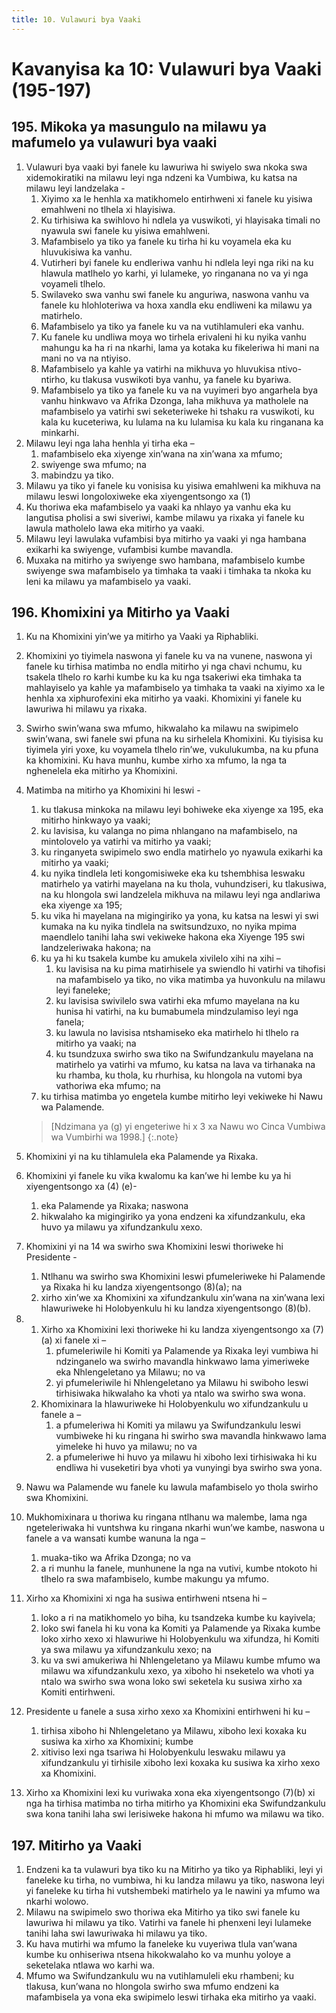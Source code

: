 ```yaml
---
title: 10. Vulawuri bya Vaaki
---
```


# Kavanyisa ka 10: Vulawuri bya Vaaki (195-197)

## 195. Mikoka ya masungulo na milawu ya mafumelo ya vulawuri bya vaaki

1.	Vulawuri bya vaaki byi fanele ku lawuriwa hi swiyelo swa nkoka swa xidemokiratiki na milawu leyi nga ndzeni ka Vumbiwa, ku katsa na milawu leyi landzelaka -
	1.	Xiyimo xa le henhla xa matikhomelo entirhweni xi fanele ku yisiwa emahlweni no tlhela xi hlayisiwa.
	1.	Ku tirhisiwa ka swihlovo hi ndlela ya vuswikoti, yi hlayisaka timali no nyawula swi fanele ku yisiwa emahlweni.
	1.	Mafambiselo ya tiko ya fanele ku tirha hi ku voyamela eka ku hluvukisiwa ka vanhu.
	1.	Vutirheri byi fanele ku endleriwa vanhu hi ndlela leyi nga riki na ku hlawula matlhelo yo karhi, yi lulameke, yo ringanana no va yi nga voyameli tlhelo.
	1.	Swilaveko swa vanhu swi fanele ku anguriwa, naswona vanhu va fanele ku hlohloteriwa va hoxa xandla eku endliweni ka milawu ya matirhelo.
	1.	Mafambiselo ya tiko ya fanele ku va na vutihlamuleri eka vanhu.
	1.	Ku fanele ku undliwa moya wo tirhela erivaleni hi ku nyika vanhu mahungu ka ha ri na nkarhi, lama ya kotaka ku fikeleriwa hi mani na mani no va na ntiyiso.
	1.	Mafambiselo ya kahle ya vatirhi na mikhuva yo hluvukisa ntivo-ntirho, ku tlakusa vuswikoti bya vanhu, ya fanele ku byariwa.
	1.	Mafambiselo ya tiko ya fanele ku va na vuyimeri byo angarhela bya vanhu hinkwavo va Afrika Dzonga, laha mikhuva ya matholele na mafambiselo ya vatirhi swi seketeriweke hi tshaku ra vuswikoti, ku kala ku kuceteriwa, ku lulama na ku lulamisa ku kala ku ringanana ka minkarhi.
2.	Milawu leyi nga laha henhla yi tirha eka –
	1.	mafambiselo eka xiyenge xin’wana na xin’wana xa mfumo;
	1.	swiyenge swa mfumo; na
	1.	mabindzu ya tiko.
3.	Milawu ya tiko yi fanele ku vonisisa ku yisiwa emahlweni ka mikhuva na milawu leswi longoloxiweke eka xiyengentsongo xa (1)
4.	Ku thoriwa eka mafambiselo ya vaaki ka nhlayo ya vanhu eka ku langutisa pholisi a swi siveriwi, kambe milawu ya rixaka yi fanele ku lawula matholelo lawa eka mitirho ya vaaki.
5.	Milawu leyi lawulaka vufambisi bya mitirho ya vaaki yi nga hambana exikarhi ka swiyenge, vufambisi kumbe mavandla.
6.	Muxaka na mitirho ya swiyenge swo hambana, mafambiselo kumbe swiyenge swa mafambiselo ya timhaka ta vaaki i timhaka ta nkoka ku leni ka milawu ya mafambiselo ya vaaki.

## 196. Khomixini ya Mitirho ya Vaaki

1.	Ku na Khomixini yin’we ya mitirho ya Vaaki ya Riphabliki.
2.	Khomixini yo tiyimela naswona yi fanele ku va na vunene, naswona yi fanele ku tirhisa matimba no endla mitirho yi nga chavi nchumu, ku tsakela tlhelo ro karhi kumbe ku ka ku nga tsakeriwi eka timhaka ta mahlayiselo ya kahle ya mafambiselo ya timhaka ta vaaki na xiyimo xa le henhla xa xiphurofexini eka mitirho ya vaaki. Khomixini yi fanele ku lawuriwa hi milawu ya rixaka.
3.	Swirho swin’wana swa mfumo, hikwalaho ka milawu na swipimelo swin’wana, swi fanele swi pfuna na ku sirhelela Khomixini. Ku tiyisisa ku tiyimela yiri yoxe, ku voyamela tlhelo rin’we, vukulukumba, na ku pfuna ka khomixini. Ku hava munhu, kumbe xirho xa mfumo, la nga ta nghenelela eka mitirho ya Khomixini.
4.	Matimba na mitirho ya Khomixini hi leswi -
	1.	ku tlakusa minkoka na milawu leyi bohiweke eka xiyenge xa 195, eka mitirho hinkwayo ya vaaki;
	1.	ku lavisisa, ku valanga no pima nhlangano na mafambiselo, na mintolovelo ya vatirhi va mitirho ya vaaki;
	1.	ku ringanyeta swipimelo swo endla matirhelo yo nyawula exikarhi ka mitirho ya vaaki;
	1.	ku nyika tindlela leti kongomisiweke eka ku tshembhisa leswaku matirhelo ya vatirhi mayelana na ku thola, vuhundziseri, ku tlakusiwa, na ku hlongola swi landzelela mikhuva na milawu leyi nga andlariwa eka xiyenge xa 195;
	1.	ku vika hi mayelana na migingiriko ya yona, ku katsa na leswi yi swi kumaka na ku nyika tindlela na switsundzuxo, no nyika mpima maendlelo tanihi laha swi vekiweke hakona eka Xiyenge 195 swi landzeleriwaka hakona; na
	1.	ku ya hi ku tsakela kumbe ku amukela xivilelo xihi na xihi –
		1.	ku lavisisa na ku pima matirhisele ya swiendlo hi vatirhi va tihofisi na mafambiselo ya tiko, no vika matimba ya huvonkulu na milawu leyi faneleke;
		1.	ku lavisisa swivilelo swa vatirhi eka mfumo mayelana na ku hunisa hi vatirhi, na ku bumabumela mindzulamiso leyi nga fanela;
		1.	ku lawula no lavisisa ntshamiseko eka matirhelo hi tlhelo ra mitirho ya vaaki; na
		1.	ku tsundzuxa swirho swa tiko na Swifundzankulu mayelana na matirhelo ya vatirhi va mfumo, ku katsa na lava va tirhanaka na ku rhamba, ku thola, ku rhurhisa, ku hlongola na vutomi bya vathoriwa eka mfumo; na
	1.	ku tirhisa matimba yo engetela kumbe mitirho leyi vekiweke hi Nawu wa Palamende.

	> [Ndzimana ya (g) yi engeteriwe hi x 3 xa Nawu wo Cinca Vumbiwa wa Vumbirhi wa 1998.]
	{:.note}

5.	Khomixini yi na ku tihlamulela eka Palamende ya Rixaka.
6.	Khomixini yi fanele ku vika kwalomu ka kan’we hi lembe ku ya hi xiyengentsongo xa (4) (e)-
	1.	eka Palamende ya Rixaka; naswona
	1.	hikwalaho ka migingiriko ya yona endzeni ka xifundzankulu, eka huvo ya milawu ya xifundzankulu xexo.
7.	Khomixini yi na 14 wa swirho swa Khomixini leswi thoriweke hi Presidente -
	1.	Ntlhanu wa swirho swa Khomixini leswi pfumeleriweke hi Palamende ya Rixaka hi ku landza xiyengentsongo (8)(a); na
	1.	xirho xin’we xa Khomixini xa xifundzankulu xin’wana na xin’wana lexi hlawuriweke hi Holobyenkulu hi ku landza xiyengentsongo (8)(b).
8.	
	1.	Xirho xa Khomixini lexi thoriweke hi ku landza xiyengentsongo xa (7)(a) xi fanele xi –
		1.	pfumeleriwile hi Komiti ya Palamende ya Rixaka leyi vumbiwa hi ndzinganelo wa swirho mavandla hinkwawo lama yimeriweke eka Nhlengeletano ya Milawu; no va
		1.	yi pfumeleriwile hi Nhlengeletano ya Milawu hi swiboho leswi tirhisiwaka hikwalaho ka vhoti ya ntalo wa swirho swa wona.
	1.	Khomixinara la hlawuriweke hi Holobyenkulu wo xifundzankulu u fanele a –
		1.	a pfumeleriwa hi Komiti ya milawu ya Swifundzankulu leswi vumbiweke hi ku ringana hi swirho swa mavandla hinkwawo lama yimeleke hi huvo ya milawu; no va
		1.	a pfumeleriwe hi huvo ya milawu hi xiboho lexi tirhisiwaka hi ku endliwa hi vuseketiri bya vhoti ya vunyingi bya swirho swa yona.
9.	Nawu wa Palamende wu fanele ku lawula mafambiselo yo thola swirho swa Khomixini.
10.	Mukhomixinara u thoriwa ku ringana ntlhanu wa malembe, lama nga ngeteleriwaka hi vuntshwa ku ringana nkarhi wun’we kambe, naswona u fanele a va wansati kumbe wanuna la nga –
	1.	muaka-tiko wa Afrika Dzonga; no va
	1.	a ri munhu la fanele, munhunene la nga na vutivi, kumbe ntokoto hi tlhelo ra swa mafambiselo, kumbe makungu ya mfumo.
11.	Xirho xa Khomixini xi nga ha susiwa entirhweni ntsena hi –
	1.	loko a ri na matikhomelo yo biha, ku tsandzeka kumbe ku kayivela;
	1.	loko swi fanela hi ku vona ka Komiti ya Palamende ya Rixaka kumbe loko xirho xexo xi hlawuriwe hi Holobyenkulu wa xifundza, hi Komiti ya swa milawu ya xifundzankulu xexo; na
	1.	ku va swi amukeriwa hi Nhlengeletano ya Milawu kumbe mfumo wa milawu wa xifundzankulu xexo, ya xiboho hi nseketelo wa vhoti ya ntalo wa swirho swa wona loko swi seketela ku susiwa xirho xa Komiti entirhweni.
12.	Presidente u fanele a susa xirho xexo xa Khomixini entirhweni hi ku    –
	1.	tirhisa xiboho hi Nhlengeletano ya Milawu, xiboho lexi koxaka ku susiwa ka xirho xa Khomixini; kumbe
	1.	xitiviso lexi nga tsariwa hi Holobyenkulu leswaku milawu ya xifundzankulu yi tirhisile xiboho lexi koxaka ku susiwa ka xirho xexo xa Khomixini.
13.	Xirho xa Khomixini lexi ku vuriwaka xona eka xiyengentsongo (7)(b)    xi nga ha tirhisa matimba no tirha mitirho ya Khomixini eka Swifundzankulu swa kona tanihi laha swi lerisiweke hakona hi mfumo wa milawu wa tiko.

## 197. Mitirho ya Vaaki

1.	Endzeni ka ta vulawuri bya tiko ku na Mitirho ya tiko ya Riphabliki, leyi yi faneleke ku tirha, no vumbiwa, hi ku landza milawu ya tiko, naswona leyi yi faneleke ku tirha hi vutshembeki matirhelo ya le nawini ya mfumo wa nkarhi wolowo.
2.	Milawu na swipimelo swo thoriwa eka Mitirho ya tiko swi fanele ku lawuriwa hi milawu ya tiko. Vatirhi va fanele hi phenxeni leyi lulameke tanihi laha swi lawuriwaka hi milawu ya tiko.
3.	Ku hava mutirhi wa mfumo la faneleke ku vuyeriwa tlula van’wana kumbe ku onhiseriwa ntsena hikokwalaho ko va munhu yoloye a seketelaka ntlawa wo karhi wa.
4.	Mfumo wa Swifundzankulu wu na vutihlamuleli eku rhambeni; ku tlakusa, kun’wana no hlongola swirho swa mfumo endzeni ka mafambisela ya vona eka swipimelo leswi tirhaka eka mitirho ya vaaki.